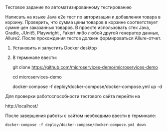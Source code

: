 Тестовое задание по автоматизированному тестированию

Написать на языке Java e2e тест по авторизации и добавления товара в корзину. 
Проверить, что сумма цены товаров в корзине соответствует сумме цен заказанных товаров. 
В проекте использовать стек Java, Gradle, JUnit5, Playwright , Faker/ либо любой другой генератор данных, Allure2. 
После прохождения тестов должен формироваться Allure-отчет.

1. Установить и запустить Docker desktop
2. В терминале ввести:

    git clone https://github.com/microservices-demo/microservices-demo
   
    cd microservices-demo
   
    docker-compose -f deploy/docker-compose/docker-compose.yml up -d
   
   
Для проверки работоспособности тестового сайта перейти на 

http://localhost/

После завершения работы с сайтом необходимо ввести в терминале:

    docker-compose -f deploy/docker-compose/docker-compose.yml down
